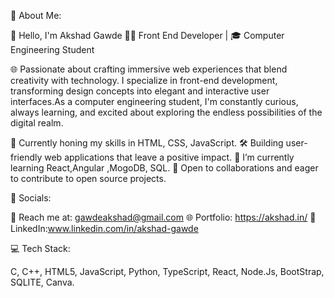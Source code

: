 💫 About Me:

👋 Hello, I'm Akshad Gawde
👨‍💻 Front End Developer | 🎓 Computer Engineering Student

🌐 Passionate about crafting immersive web experiences that blend creativity with technology. I specialize in front-end development, transforming design concepts into elegant and interactive user interfaces.As a computer engineering student, I'm constantly curious, always learning, and excited about exploring the endless possibilities of the digital realm.

🚀 Currently honing my skills in HTML, CSS, JavaScript.
🛠️ Building user-friendly web applications that leave a positive impact.
🌱 I’m currently learning React,Angular ,MogoDB, SQL.
🤝 Open to collaborations and eager to contribute to open source projects.


📢 Socials:

📧 Reach me at: gawdeakshad@gmail.com
🌐 Portfolio: https://akshad.in/
📱 LinkedIn:www.linkedin.com/in/akshad-gawde

💻 Tech Stack:

C, C++, HTML5, JavaScript, Python, TypeScript, React, Node.Js, BootStrap, SQLITE, Canva.

<!---
AkshadGawde/AkshadGawde is a ✨ special ✨ repository because its `README.md` (this file) appears on your GitHub profile.
You can click the Preview link to take a look at your changes.
--->
